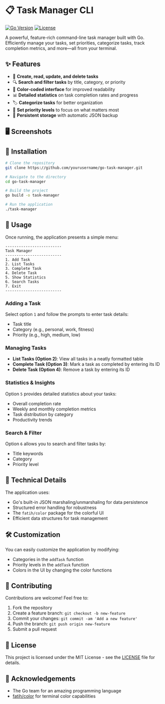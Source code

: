 # 📋 Task Manager CLI

[![Go Version](https://img.shields.io/badge/Go-1.19+-00ADD8?style=flat-square&logo=go)](https://golang.org/doc/go1.19)
[![License](https://img.shields.io/badge/License-MIT-blue.svg?style=flat-square)](LICENSE)

A powerful, feature-rich command-line task manager built with Go. Efficiently manage your tasks, set priorities, categorize tasks, track completion metrics, and more—all from your terminal.

## ✨ Features

- 📝 **Create, read, update, and delete tasks**
- 🔍 **Search and filter tasks** by title, category, or priority
- 🌈 **Color-coded interface** for improved readability
- 📊 **Detailed statistics** on task completion rates and progress
- 🏷️ **Categorize tasks** for better organization
- 🔢 **Set priority levels** to focus on what matters most
- 💾 **Persistent storage** with automatic JSON backup

## 🖥️ Screenshots


## 🚀 Installation

```bash
# Clone the repository
git clone https://github.com/yourusername/go-task-manager.git

# Navigate to the directory
cd go-task-manager

# Build the project
go build -o task-manager

# Run the application
./task-manager
```

## 📖 Usage

Once running, the application presents a simple menu:

```
-------------------------
Task Manager
-------------------------
1. Add Task
2. List Tasks
3. Complete Task
4. Delete Task
5. Show Statistics
6. Search Tasks
7. Exit
-------------------------
```

### Adding a Task

Select option `1` and follow the prompts to enter task details:
- Task title
- Category (e.g., personal, work, fitness)
- Priority (e.g., high, medium, low)

### Managing Tasks

- **List Tasks (Option 2)**: View all tasks in a neatly formatted table
- **Complete Task (Option 3)**: Mark a task as completed by entering its ID
- **Delete Task (Option 4)**: Remove a task by entering its ID

### Statistics & Insights

Option `5` provides detailed statistics about your tasks:
- Overall completion rate
- Weekly and monthly completion metrics
- Task distribution by category
- Productivity trends

### Search & Filter

Option `6` allows you to search and filter tasks by:
- Title keywords
- Category
- Priority level

## 🔧 Technical Details

The application uses:
- Go's built-in JSON marshaling/unmarshaling for data persistence
- Structured error handling for robustness
- The `fatih/color` package for the colorful UI
- Efficient data structures for task management

## 🛠️ Customization

You can easily customize the application by modifying:
- Categories in the `addTask` function
- Priority levels in the `addTask` function
- Colors in the UI by changing the color functions

## 🤝 Contributing

Contributions are welcome! Feel free to:
1. Fork the repository
2. Create a feature branch: `git checkout -b new-feature`
3. Commit your changes: `git commit -am 'Add a new feature'`
4. Push the branch: `git push origin new-feature`
5. Submit a pull request

## 📄 License

This project is licensed under the MIT License - see the [LICENSE](LICENSE) file for details.

## 🙏 Acknowledgements

- The Go team for an amazing programming language
- [fatih/color](https://github.com/fatih/color) for terminal color capabilities
